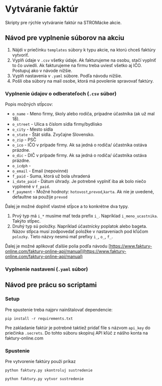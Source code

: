 # Vytváranie faktúr
Skripty pre rýchle vytváranie faktúr na STROMácke akcie.

## Návod pre vyplnenie súborov na akciu
1. Nájdi v priečinku `templates` súbory k typu akcie, na ktorú chceš faktúry vytvoriť.
2. Vyplň údaje v `.csv` všetky údaje. Ak fakturujeme na osobu, stačí vyplniť to čo uviedli. Ak fakturujeme na firmu treba uviesť všetko aj IČO. Postupuj ako v návode nižšie.
3. Vyplň nastavenia v `.yaml` súbore. Podľa návodu nižšie.
4. Pošli oba súbory na mail osobe, ktorá má povolenie spravovať faktúry.

### Vyplnenie údajov o odberateľoch (`.csv` súbor)

Popis možných stĺpcov:
 - `o_name` - Meno firmy, školy alebo rodiča, prípadne účastníka (ak už mal 18).
 - `o_street` - Ulica s číslom sídla firmy/bydlisko
 - `o_city` - Mesto sídla
 - `o_state` - Štát sídla. Zvyčajne Slovensko.
 - `o_zip` - PSČ
 - `o_ico` - IČO v prípade firmy. Ak sa jedná o rodiča/ účastníka ostáva prázdne.
 - `o_dic` - DIČ v prípade firmy. Ak sa jedná o rodiča/ účastníka ostáva prázdne.
 - `o_icdph` - 
 - `o_email` - Email (nepovinné)
 - `f_paid` - Suma, ktorá už bola uhradená
 - `i_date_paid` - Dátum úhrady. Je potrebné vyplniť iba ak bolo niečo vyplnené v `f_paid`.
 - `f_payment` - Možné hodnoty: `hotovost`,`prevod`,`karta`. Ak nie je uvedené, defaultne sa použije `prevod`

Ďalej je možné doplniť vlastné stĺpce a to konkrétne dva typy.
1. Prvý typ má `i_*` musíme mať teda prefix `i_`. Napríklad `i_meno_ucastnika`. Takýto stĺpec.
2. Druhý typ sú položky. Napríklad účastnícky poplatok alebo bageta. Názov stĺpca musí zodpovedať položke v nastaveniach pod kľúčom `polozky`. Tieto názvy nesmú mať prefixy `i_`, `o_`, `f_`.

Ďalej je možné aplikovať ďalšie polia podľa návodu [https://www.faktury-online.com/faktury-online-api/manual](https://www.faktury-online.com/faktury-online-api/manual)

### Vyplnenie nastavení (`.yaml` súbor)

## Návod pre prácu so scriptami

### Setup

Pre spustenie treba najprv nainštalovať dependencie:
```
pip install -r requirements.txt
```
Pre zakladanie faktúr je potrebné taktiež pridať file s názvom `api_key` do priečinka `.secrets`. Do tohto súboru skopíruj API kľúč z nášho konta na faktury-online.com

### Spustenie
Pre vytvorenie faktúry použi príkaz
```
python faktury.py skontroluj sustredenie
```

```
python faktury.py vytvor sustredenie
```